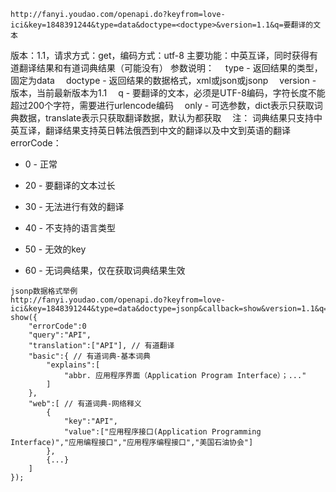 ```http://fanyi.youdao.com/openapi.do?keyfrom=love-ici&key=1848391244&type=data&doctype=<doctype>&version=1.1&q=要翻译的文本```


版本：1.1，请求方式：get，编码方式：utf-8
主要功能：中英互译，同时获得有道翻译结果和有道词典结果（可能没有）
参数说明：
　type - 返回结果的类型，固定为data
　doctype - 返回结果的数据格式，xml或json或jsonp
　version - 版本，当前最新版本为1.1
　q - 要翻译的文本，必须是UTF-8编码，字符长度不能超过200个字符，需要进行urlencode编码
　only - 可选参数，dict表示只获取词典数据，translate表示只获取翻译数据，默认为都获取
　注： 词典结果只支持中英互译，翻译结果支持英日韩法俄西到中文的翻译以及中文到英语的翻译
errorCode：
- 0 - 正常
  
- 20 - 要翻译的文本过长

- 30 - 无法进行有效的翻译

- 40 - 不支持的语言类型

- 50 - 无效的key

- 60 - 无词典结果，仅在获取词典结果生效


```
jsonp数据格式举例
http://fanyi.youdao.com/openapi.do?keyfrom=love-ici&key=1848391244&type=data&doctype=jsonp&callback=show&version=1.1&q=API
show({
    "errorCode":0
    "query":"API",
    "translation":["API"], // 有道翻译
    "basic":{ // 有道词典-基本词典
        "explains":[
            "abbr. 应用程序界面（Application Program Interface）；..."
        ]
    },
    "web":[ // 有道词典-网络释义
        {
            "key":"API",
            "value":["应用程序接口(Application Programming Interface)","应用编程接口","应用程序编程接口","美国石油协会"]
        },
        {...}
    ]
});
```